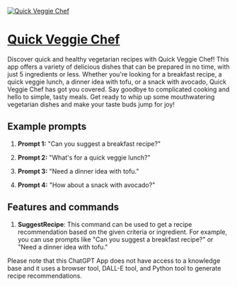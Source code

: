 [![Quick Veggie Chef](https://files.oaiusercontent.com/file-onUvDcNaWnDYgxyhiACHWh9p?se=2123-10-16T21%3A29%3A06Z&sp=r&sv=2021-08-06&sr=b&rscc=max-age%3D31536000%2C%20immutable&rscd=attachment%3B%20filename%3D3aababb6-b3cb-4a46-9be6-a7f365685aa2.png&sig=4rWrkBtjkoIi3sEX9zMFyLMs2wx32QReADmdEoLICWw%3D)](https://chat.openai.com/g/g-55BCvlL4R-quick-veggie-chef)

# [Quick Veggie Chef](https://chat.openai.com/g/g-55BCvlL4R-quick-veggie-chef)

Discover quick and healthy vegetarian recipes with Quick Veggie Chef! This app offers a variety of delicious dishes that can be prepared in no time, with just 5 ingredients or less. Whether you're looking for a breakfast recipe, a quick veggie lunch, a dinner idea with tofu, or a snack with avocado, Quick Veggie Chef has got you covered. Say goodbye to complicated cooking and hello to simple, tasty meals. Get ready to whip up some mouthwatering vegetarian dishes and make your taste buds jump for joy!

## Example prompts

1. **Prompt 1:** "Can you suggest a breakfast recipe?"

2. **Prompt 2:** "What's for a quick veggie lunch?"

3. **Prompt 3:** "Need a dinner idea with tofu."

4. **Prompt 4:** "How about a snack with avocado?"


## Features and commands

1. **SuggestRecipe**: This command can be used to get a recipe recommendation based on the given criteria or ingredient. For example, you can use prompts like "Can you suggest a breakfast recipe?" or "Need a dinner idea with tofu."

Please note that this ChatGPT App does not have access to a knowledge base and it uses a browser tool, DALL-E tool, and Python tool to generate recipe recommendations.